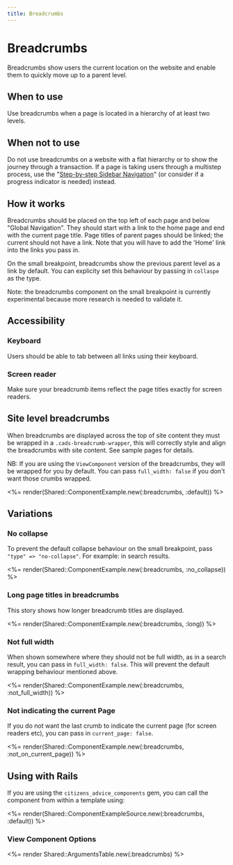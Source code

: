 ```yaml
---
title: Breadcrumbs
---
```


# Breadcrumbs

Breadcrumbs show users the current location on the website and enable them to quickly move up to a parent level.

## When to use

Use breadcrumbs when a page is located in a hierarchy of at least two levels.

## When not to use

Do not use breadcrumbs on a website with a flat hierarchy or to show the journey through a transaction. If a page is taking users through a multistep process, use the "[Step-by-step Sidebar Navigation](https://www.figma.com/file/J9qfbS9n1pUM2dpRQnTXUD/Design-system-2.0?node-id=813%3A132)" (or consider if a progress indicator is needed) instead.

## How it works

Breadcrumbs should be placed on the top left of each page and below "Global Navigation". They should start with a link to the home page and end with the current page title. Page titles of parent pages should be linked; the current should not have a link. Note that you will have to add the 'Home' link into the links you pass in.

On the small breakpoint, breadcrumbs show the previous parent level as a link by default. You can explicity set this behaviour by passing in
`collaspe` as the type.

Note: the breadcrumbs component on the small breakpoint is currently experimental because more research is needed to validate it.

## Accessibility

### Keyboard

Users should be able to tab between all links using their keyboard.

### Screen reader

Make sure your breadcrumb items reflect the page titles exactly for screen readers.

## Site level breadcrumbs

When breadcrumbs are displayed across the top of site content they must be wrapped in a `.cads-breadcrumb-wrapper`, this
will correctly style and align the breadcrumbs with site content. See sample pages for details.

NB: If you are using the `ViewComponent` version of the breadcrumbs, they will be wrapped for you by default. You can pass `full_width: false` if you don't want those crumbs wrapped.

<%= render(Shared::ComponentExample.new(:breadcrumbs, :default)) %>

## Variations

### No collapse

To prevent the default collapse behaviour on the small breakpoint, pass `"type" => "no-collapse"`. For example: in search results.

<%= render(Shared::ComponentExample.new(:breadcrumbs, :no_collapse)) %>

### Long page titles in breadcrumbs

This story shows how longer breadcrumb titles are displayed.

<%= render(Shared::ComponentExample.new(:breadcrumbs, :long)) %>

### Not full width

When shown somewhere where they should not be full width, as in a search result, you can pass in `full_width: false`. This will prevent the default wrapping behaviour mentioned above.

<%= render(Shared::ComponentExample.new(:breadcrumbs, :not_full_width)) %>

### Not indicating the current Page

If you do not want the last crumb to indicate the current page (for screen readers etc), you can pass in `current_page: false`.

<%= render(Shared::ComponentExample.new(:breadcrumbs, :not_on_current_page)) %>

## Using with Rails

If you are using the `citizens_advice_components` gem, you can call the component from within a template using:

<%= render(Shared::ComponentExampleSource.new(:breadcrumbs, :default)) %>

### View Component Options

<%= render Shared::ArgumentsTable.new(:breadcrumbs) %>
